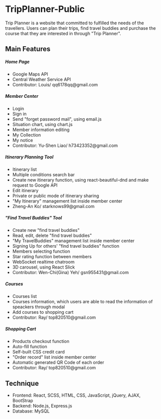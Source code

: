 # TripPlanner-Public
Trip Planner is a website that committed to fulfilled the needs of the travellers. Users can plan their trips, find travel buddies and purchase the course that they are interested in through "Trip Planner".


<h2>Main Features</h2>
<h5>Home Page</h5>
<ul>
  <li>Google Maps API</li>
  <li>Central Weather Service API</li>
  <li>Contributor: Louis/ qq6178qq@gmail.com</li>
</ul>
<h5>Member Center</h5>
<ul>
  <li>Login</li>
  <li>Sign in</li>
  <li>Send "forget password mail", using email.js</li>
  <li>Situation chart, using chart.js</li>
  <li>Member information editing</li>
  <li>My Collection</li>
  <li>My notice</li>
  <li>Contributor: Yu-Shen Liao/  h73423352@gmail.com</li>
</ul>
<h5>Itinerary Planning Tool</h5>
<ul>
  <li>Itinerary list</li>
  <li>Multiple conditions search bar</li>
  <li>Create new itinerary function, using react-beautiful-dnd and make request to Google API</li>
  <li>Edit itinerary</li>
  <li>Private or public mode of itinerary sharing</li>
  <li>"My Itinerary" management list inside member center</li>
  <li>Zheng-An Ko/ starknows99@gmail.com</li>
</ul>
<h5>"Find Travel Buddies" Tool</h5>
<ul>
  <li>Create new "find travel buddies"</li>
  <li>Read, edit, delete "find travel buddies"</li>
  <li>"My TravelBuddies" management list inside member center</li>
  <li>Signing Up for others' "find travel buddies" function</li>
  <li>Members selecting function</li>
  <li>Star rating function between members</li>
  <li>WebSocket realtime chatroom</li>
  <li>3D carousel, using React Slick</li>
  <li>Contributor: Wen-Chi(Gina) Yeh/  gsn955431@gmail.com</li>
</ul>
<h5>Courses</h5>
<ul>
  <li>Courses list</li>
  <li>Courses information, which users are able to read the information of speackers through modal</li>
  <li>Add courses to shopping cart</li>
  <li>Contributor: Ray/ top820510@gmail.com</li>
</ul>
<h5>Shopping Cart</h5>
<ul>
  <li>Products checkout function</li>
  <li>Auto-fill function</li>
  <li>Self-built CSS credit card</li>
  <li>"Order record" list inside member center</li>
  <li>Automatic generated QR Code of each order</>
  <li>Contributor: Ray/ top820510@gmail.com</li>
</ul>    

<h2>Technique</h2>
<ul>
  <li>Frontend: React, SCSS, HTML, CSS, JavaScript, jQuery, AJAX, BootStrap</li>
  <li>Backend: Node.js, Express.js</li>
  <li>Database: MySQL</li>
</ul>
